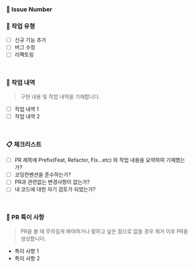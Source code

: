 ### 📌 Issue Number

### 📘 작업 유형

- [ ] 신규 기능 추가
- [ ] 버그 수정
- [ ] 리팩토링

<br>

### 📙 작업 내역

> 구현 내용 및 작업 내역을 기재합니다.

- [ ] 작업 내역 1
- [ ] 작업 내역 2

<br>

### 📋 체크리스트

- [ ] PR 제목에 Prefix(Feat, Refactor, Fix...etc) 와 작업 내용을 요약하여 기재했는가?
- [ ] 코딩컨벤션을 준수하는가?
- [ ] PR과 관련없는 변경사항이 없는가?
- [ ] 내 코드에 대한 자기 검토가 되었는가?

<br>

### 📝 PR 특이 사항

> PR을 볼 때 주의깊게 봐야하거나 말하고 싶은 점으로 없을 경우 제거 이후 PR을 생성합니다.

- 특이 사항 1
- 특이 사항 2

<br/><br/>
